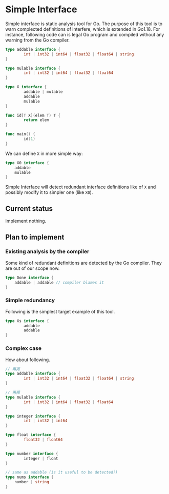 # Simple Interface

Simple interface is static analysis tool for Go.
The purpose of this tool is to warn complected definitions of interfere, which is
extended in Go1.18. For instance, following code can is legal Go program and compiled without any warning from the Go compiler.

```go
type addable interface {
        int | int32 | int64 | float32 | float64 | string
}

type mulable interface {
        int | int32 | int64 | float32 | float64
}

type X interface {
        addable | mulable
        addable
        mulable
}

func id[T X](elem T) T {
        return elem
}

func main() {
        id(1)
}
```

We can define `X` in more simple way:

```go
type X0 interface {
    addable
    mulable
}
```

Simple Interface will detect redundant interface definitions like of `X` and
possibly modify it to simpler one (like `X0`).

## Current status

Implement nothing.

## Plan to implement

### Existing analysis by the compiler

Some kind of redundant definitions are detected by the Go compiler. They are out of our scope now.

```go
type Done interface {
    addable | addable // compiler blames it
}
```

### Simple redundancy

Following is the simplest target example of this tool.

```go
type Xs interface {
        addable
        addable
}
```

### Complex case

How about following.

```go
// 再掲
type addable interface {
        int | int32 | int64 | float32 | float64 | string
}

// 再掲
type mulable interface {
        int | int32 | int64 | float32 | float64
}

type integer interface {
        int | int32 | int64
}

type float interface {
        float32 | float64
}

type number interface {
        integer | float
}

// same as addable (is it useful to be detected?)
type nums interface {
    number | string
}


```
